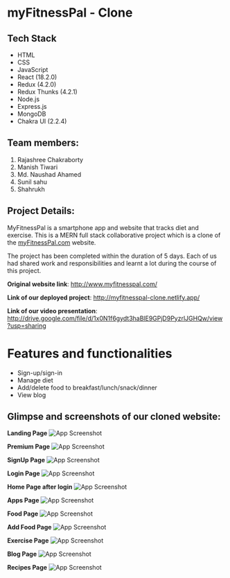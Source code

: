 # myFitnessPal - Clone

## Tech Stack

- HTML
- CSS
- JavaScript
- React (18.2.0)
- Redux (4.2.0)
- Redux Thunks (4.2.1)
- Node.js
- Express.js
- MongoDB
- Chakra UI (2.2.4)

## Team members:

1. Rajashree Chakraborty
2. Manish Tiwari
3. Md. Naushad Ahamed
4. Sunil sahu
5. Shahrukh

## Project Details:
MyFitnessPal is a smartphone app and website that tracks diet and exercise. This is a MERN full stack collaborative project which is a clone of the [myFitnessPal.com](http://www.myfitnesspal.com/) website.

The project has been completed within the duration of 5 days. Each of us had shared work and responsibilities and learnt a lot during the course of this project.

**Original website link**: http://www.myfitnesspal.com/

**Link of our deployed project**: http://myfitnesspal-clone.netlify.app/

**Link of our video presentation**: http://drive.google.com/file/d/1x0N1f6gydt3haBlE9GPjD9PyzrlJGHQw/view?usp=sharing

# Features and functionalities

- Sign-up/sign-in
- Manage diet
- Add/delete food to breakfast/lunch/snack/dinner
- View blog

## Glimpse and screenshots of our cloned website:

**Landing Page**
![App Screenshot](http://github.com/rajashree27/smooth-flavor-1645/blob/master/screenshots/landingPage.png?raw=true)

**Premium Page**
![App Screenshot](http://github.com/rajashree27/smooth-flavor-1645/blob/master/screenshots/premium.png?raw=true)

**SignUp Page**
![App Screenshot](http://github.com/rajashree27/smooth-flavor-1645/blob/master/screenshots/signup.png?raw=true)

**Login Page**
![App Screenshot](http://github.com/rajashree27/smooth-flavor-1645/blob/master/screenshots/login.png?raw=true)

**Home Page after login**
![App Screenshot](http://github.com/rajashree27/smooth-flavor-1645/blob/master/screenshots/homeAfterLogin.png?raw=true)

**Apps Page**
![App Screenshot](http://github.com/rajashree27/smooth-flavor-1645/blob/master/screenshots/apps.png?raw=true)

**Food Page**
![App Screenshot](http://github.com/rajashree27/smooth-flavor-1645/blob/master/screenshots/food.png?raw=true)

**Add Food Page**
![App Screenshot](http://github.com/rajashree27/smooth-flavor-1645/blob/master/screenshots/addFood.png?raw=true)

**Exercise Page**
![App Screenshot](http://github.com/rajashree27/smooth-flavor-1645/blob/master/screenshots/exercise.png?raw=true)

**Blog Page**
![App Screenshot](http://github.com/rajashree27/smooth-flavor-1645/blob/master/screenshots/blog.jpeg?raw=true)

**Recipes Page**
![App Screenshot](http://github.com/rajashree27/smooth-flavor-1645/blob/master/screenshots/recipes.jpeg?raw=true)

